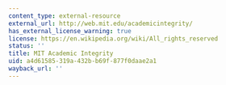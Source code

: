 ```yaml
---
content_type: external-resource
external_url: http://web.mit.edu/academicintegrity/
has_external_license_warning: true
license: https://en.wikipedia.org/wiki/All_rights_reserved
status: ''
title: MIT Academic Integrity
uid: a4d61585-319a-432b-b69f-877f0daae2a1
wayback_url: ''
---
```

